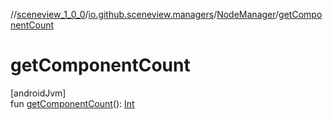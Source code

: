 //[sceneview_1_0_0](../../../index.md)/[io.github.sceneview.managers](../index.md)/[NodeManager](index.md)/[getComponentCount](get-component-count.md)

# getComponentCount

[androidJvm]\
fun [getComponentCount](get-component-count.md)(): [Int](https://kotlinlang.org/api/latest/jvm/stdlib/kotlin/-int/index.html)
